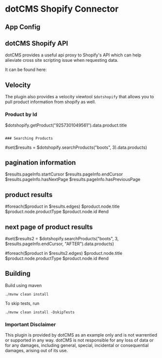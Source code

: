 # dotCMS Shopify Connector

## App Config





## dotCMS Shopify API

dotCMS provides a useful api proxy to Shopify's API which can help alieviate cross site scripting issue when requesting data.

It can be found here:



## Velocity
The plugin also provides a velocity viewtool  `$dotshopify` that allows you to pull product information from shopify as well. 

### Product by Id
$dotshopify.getProduct("9257301049561").data.product.title
```

### Searching Products

```
#set($results = $dotshopify.searchProducts("boots", 3).data.products)

## pagination information
$results.pageInfo.startCursor
$results.pageInfo.endCursor
$results.pageInfo.hasNextPage
$results.pageInfo.hasPreviousPage

## product results
#foreach($product in $results.edges)
$product.node.title
$product.node.productType
$product.node.id
#end

## next page of product results
#set($results2 = $dotshopify.searchProducts("boots", 3, $results.pageInfo.endCursor, "AFTER").data.products)

#foreach($product in $results2.edges)
$product.node.title
$product.node.productType
$product.node.id
#end







## Building

Build using maven

```
./mvnw clean install
```

To skip tests, run

```
./mvnw clean install -DskipTests
```






### Important Disclaimer

This plugin is provided by dotCMS as an example only and is not warrentied or supported in any way. dotCMS is not responsible for any loss of data or for any damages, including
general, special, incidental or consequential damages, arising out of its use.
